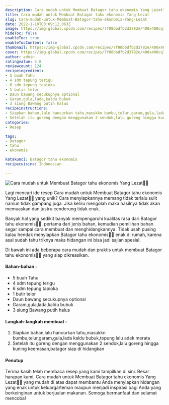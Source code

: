 ```yaml
---
description: Cara mudah untuk Membuat Batagor tahu ekonomis Yang Lezat"
title: Cara mudah untuk Membuat Batagor tahu ekonomis Yang Lezat
slug: Cara-mudah-untuk-Membuat-Batagor-tahu-ekonomis-Yang-Lezat
date: 2022-1-10T03:09:12.063Z
image: https://img-global.cpcdn.com/recipes/7f08bbdfb2d3782e/400x400cq70/photo.jpg
hideToc: false
enableToc: true
enableTocContent: false
thumbnail: https://img-global.cpcdn.com/recipes/7f08bbdfb2d3782e/400x400cq70/photo.jpg
cover: https://img-global.cpcdn.com/recipes/7f08bbdfb2d3782e/400x400cq70/photo.jpg
author: admin
ratingvalue: 4.8
reviewcount: 124
recipeingredient:
- 5 buah Tahu
- 4 sdm tepung terigu
- 6 sdm tepung tapioka
- 1 butir telor
- Daun bawang secukupnya optional
- Garam,gula,lada,kaldu bubuk
- 3 siung Bawang putih halus
recipeinstructions:
- Siapkan bahan,lalu hancurkan tahu,masukkn bumbu,telur,garam,gula,lada kaldu bubuk,tepung lalu adek merata
- Setelah itu goreng dengan menggunakan 2 sendok,lalu goreng hingga kuning keemasan,batagor siap di hidangkan
categories:
- Resep

tags:
- Batagor
- tahu
- ekonomis

katakunci: Batagor tahu ekonomis
recipecuisine: Indonesian

---
```


![Cara mudah untuk Membuat Batagor tahu ekonomis Yang Lezat👩‍🍳](https://img-global.cpcdn.com/recipes/7f08bbdfb2d3782e/400x400cq70/photo.jpg)

Lagi mencari ide resep Cara mudah untuk Membuat Batagor tahu ekonomis Yang Lezat👩‍🍳 yang unik? Cara menyiapkannya memang tidak terlalu sulit namun tidak gampang juga. Jika keliru mengolah maka hasilnya tidak akan memuaskan dan justru cenderung tidak enak.

Banyak hal yang sedikit banyak mempengaruhi kualitas rasa dari Batagor tahu ekonomis👩‍🍳, pertama dari jenis bahan, kemudian pemilihan bahan segar sampai cara membuat dan menghidangkannya. Tidak usah pusing kalau hendak menyiapkan Batagor tahu ekonomis👩‍🍳 enak di rumah, karena asal sudah tahu triknya maka hidangan ini bisa jadi sajian spesial.

Di bawah ini ada beberapa cara mudah dan praktis untuk membuat Batagor tahu ekonomis👩‍🍳 yang siap dikreasikan.

<!--inarticleads1-->

#### Bahan-bahan :

- 5 buah Tahu
- 4 sdm tepung terigu
- 6 sdm tepung tapioka
- 1 butir telor
- Daun bawang secukupnya optional
- Garam,gula,lada,kaldu bubuk
- 3 siung Bawang putih halus

<!--inarticleads2-->

#### Langkah-langkah membuat :

1. Siapkan bahan,lalu hancurkan tahu,masukkn bumbu,telur,garam,gula,lada kaldu bubuk,tepung lalu adek merata
1. Setelah itu goreng dengan menggunakan 2 sendok,lalu goreng hingga kuning keemasan,batagor siap di hidangkan

#### Penutup

Terima kasih telah membaca resep yang kami tampilkan di sini. Besar harapan kami, Cara mudah untuk Membuat Batagor tahu ekonomis Yang Lezat👩‍🍳 yang mudah di atas dapat membantu Anda menyiapkan hidangan yang enak untuk keluarga/teman maupun menjadi inspirasi bagi Anda yang berkeinginan untuk berjualan makanan. Semoga bermanfaat dan selamat mencoba!